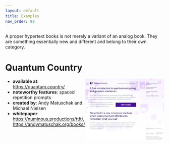 ```yaml
---
layout: default
title: Examples
nav_order: 99
---
```


A proper hypertext books is not merely a variant of an analog book. They are something essentially new and different and belong to their own category.

#  Quantum Country 

<img align="right" width="250"  src="/assets/images/quantumcountry.png">




- **available at**: <https://quantum.country/>
- **noteworthy features**: spaced repetition prompts
- **created by**: Andy Matuschak and Michael Nielsen
- **whitepaper**: <https://numinous.productions/ttft/>, <https://andymatuschak.org/books/>


